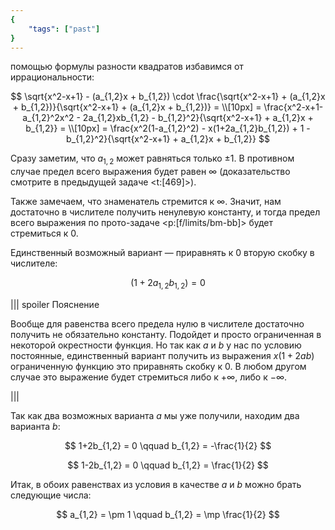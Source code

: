 ```yaml
---
{
    "tags": ["past"]
}
---
```


 помощью формулы разности квадратов избавимся от иррациональности:

$$ \sqrt{x^2-x+1} - (a_{1,2}x + b_{1,2}) \cdot \frac{\sqrt{x^2-x+1} + (a_{1,2}x + b_{1,2})}{\sqrt{x^2-x+1} + (a_{1,2}x + b_{1,2})} = \\[10px] = \frac{x^2-x+1-a_{1,2}^2x^2 - 2a_{1,2}xb_{1,2} - b_{1,2}^2}{\sqrt{x^2-x+1} + a_{1,2}x + b_{1,2}} = \\[10px] = \frac{x^2(1-a_{1,2}^2) - x(1+2a_{1,2}b_{1,2}) + 1 - b_{1,2}^2}{\sqrt{x^2-x+1} + a_{1,2}x + b_{1,2}} $$

Сразу заметим, что $a_{1,2}$ может равняться только $\pm 1$. В противном случае предел всего выражения будет равен $\infty$ (доказательство смотрите в предыдущей задаче <t:[469]>).

Также замечаем, что знаменатель стремится к $\infty$. Значит, нам достаточно в числителе получить ненулевую константу, и тогда предел всего выражения по прото-задаче <p:[f/limits/bm-bb]> будет стремиться к $0$.

Единственный возможный вариант — приравнять к $0$ вторую скобку в числителе:

$$ (1+2a_{1,2}b_{1,2}) = 0 $$

||| spoiler Пояснение

Вообще для равенства всего предела нулю в числителе достаточно получить не обязательно константу. Подойдет и просто ограниченная в некоторой окрестности функция. Но так как $a$ и $b$ у нас по условию постоянные, единственный вариант получить из выражения $x(1+2ab)$ ограниченную функцию это приравнять скобку к $0$. В любом другом случае это выражение будет стремиться либо к $+\infty$, либо к $-\infty$.

|||

Так как два возможных варианта $a$ мы уже получили, находим два варианта $b$:

$$ 1+2b_{1,2} = 0 \qquad b_{1,2} = -\frac{1}{2} $$

$$ 1-2b_{1,2} = 0 \qquad b_{1,2} = \frac{1}{2} $$

Итак, в обоих равенствах из условия в качестве $a$ и $b$ можно брать следующие числа:

$$ a_{1,2} = \pm 1 \qquad b_{1,2} = \mp \frac{1}{2} $$
